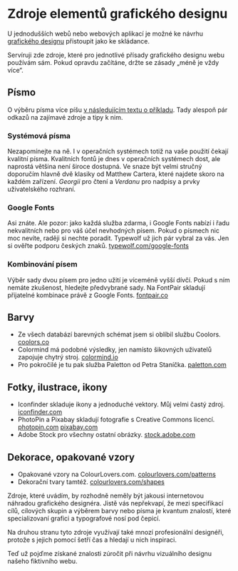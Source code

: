 # Zdroje elementů grafického designu 

U jednodušších webů nebo webových aplikací je možné ke návrhu [grafického designu](graficky-design.md) přistoupit jako ke skládance. 

Servíruji zde zdroje, které pro jednotlivé přísady grafického designu webu používám sám. Pokud opravdu začítáne, držte se zásady „méně je vždy více“.


## Písmo

O výběru písma více píšu [v následujícím textu o příkladu](priklad-barvy-typografie.md). Tady alespoň pár odkazů na zajímavé zdroje a tipy k nim.

### Systémová písma

Nezapomínejte na ně. I v operačních systémech totiž na vaše použití čekají kvalitní písma. Kvalitních fontů je dnes v operačních systémech dost, ale naprostá většina není široce dostupná. Ve snaze být velmi stručný doporučím hlavně dvě klasiky od Matthew Cartera, které najdete skoro na každém zařízení. *Georgii* pro čtení a *Verdanu* pro nadpisy a prvky uživatelského rozhraní. 

### Google Fonts

Asi znáte. Ale pozor: jako každá služba zdarma, i Google Fonts nabízí i řadu nekvalitních nebo pro váš účel nevhodných písem. Pokud o písmech nic moc nevíte, raději si nechte poradit. Typewolf už jich pár vybral za vás. Jen si ověřte podporu českých znaků. [typewolf.com/google-fonts](https://www.typewolf.com/google-fonts)

### Kombinování písem

Výběr sady dvou písem pro jedno užití je víceméně vyšší dívčí. Pokud s ním nemáte zkušenost, hledejte předvybrané sady. Na FontPair skladují přijatelné kombinace právě z Google Fonts. [fontpair.co](http://fontpair.co/)


## Barvy

* Ze všech databází barevných schémat jsem si oblíbil službu Coolors. [coolors.co](https://coolors.co/)
* Colormind má podobné výsledky, jen namísto šikovných uživatelů zapojuje chytrý stroj. [colormind.io](http://colormind.io/)
* Pro pokročilé je tu pak služba Paletton od Petra Staníčka. [paletton.com](http://paletton.com/)


## Fotky, ilustrace, ikony

* Iconfinder skladuje ikony a jednoduché vektory. Můj velmi častý zdroj. [iconfinder.com](https://www.iconfinder.com/)
* PhotoPin a Pixabay skladují fotografie s Creative Commons licencí.
[photopin.com](http://photopin.com/free-photos/) [pixabay.com](https://pixabay.com/cs/)
* Adobe Stock pro všechny ostatní obrázky. [stock.adobe.com](https://stock.adobe.com/cz/)


## Dekorace, opakované vzory

* Opakované vzory na ColourLovers.com. [colourlovers.com/patterns](http://www.colourlovers.com/patterns)
* Dekorační tvary tamtéž. [colourlovers.com/shapes](http://www.colourlovers.com/shapes)

Zdroje, které uvádím, by rozhodně neměly být jakousi internetovou náhradou grafického designéra. Jistě vás nepřekvapí, že mezi specifikací cílů, cílových skupin a výběrem barvy nebo písma je kvantum znalostí, které specializovaní grafici a typografové nosí pod čepicí.

Na druhou stranu tyto zdroje využívají také mnozí profesionální designéři, protože s jejich pomocí šetří čas a hledají u nich inspiraci.

Teď už pojďme získané znalosti zúročit při návrhu vizuálního designu našeho fiktivního webu.
